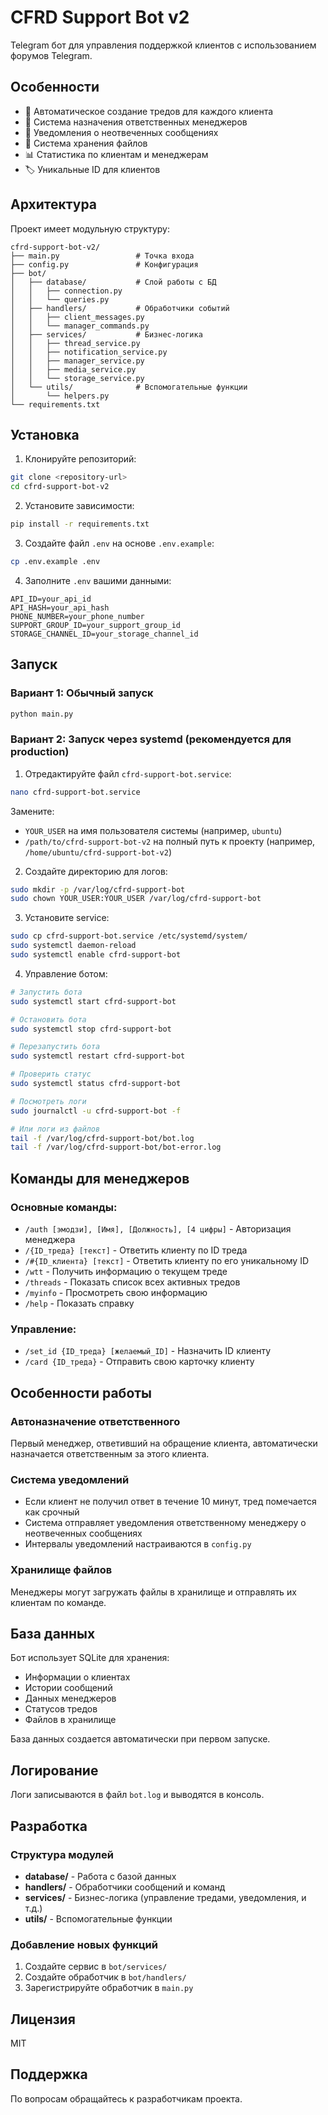 # CFRD Support Bot v2

Telegram бот для управления поддержкой клиентов с использованием форумов Telegram.

## Особенности

- 🔄 Автоматическое создание тредов для каждого клиента
- 👥 Система назначения ответственных менеджеров
- 🔔 Уведомления о неотвеченных сообщениях
- 📁 Система хранения файлов
- 📊 Статистика по клиентам и менеджерам
- 🏷️ Уникальные ID для клиентов

## Архитектура

Проект имеет модульную структуру:

```
cfrd-support-bot-v2/
├── main.py                 # Точка входа
├── config.py               # Конфигурация
├── bot/
│   ├── database/           # Слой работы с БД
│   │   ├── connection.py
│   │   └── queries.py
│   ├── handlers/           # Обработчики событий
│   │   ├── client_messages.py
│   │   └── manager_commands.py
│   ├── services/           # Бизнес-логика
│   │   ├── thread_service.py
│   │   ├── notification_service.py
│   │   ├── manager_service.py
│   │   ├── media_service.py
│   │   └── storage_service.py
│   └── utils/              # Вспомогательные функции
│       └── helpers.py
└── requirements.txt
```

## Установка

1. Клонируйте репозиторий:
```bash
git clone <repository-url>
cd cfrd-support-bot-v2
```

2. Установите зависимости:
```bash
pip install -r requirements.txt
```

3. Создайте файл `.env` на основе `.env.example`:
```bash
cp .env.example .env
```

4. Заполните `.env` вашими данными:
```
API_ID=your_api_id
API_HASH=your_api_hash
PHONE_NUMBER=your_phone_number
SUPPORT_GROUP_ID=your_support_group_id
STORAGE_CHANNEL_ID=your_storage_channel_id
```

## Запуск

### Вариант 1: Обычный запуск
```bash
python main.py
```

### Вариант 2: Запуск через systemd (рекомендуется для production)

1. Отредактируйте файл `cfrd-support-bot.service`:
```bash
nano cfrd-support-bot.service
```

Замените:
- `YOUR_USER` на имя пользователя системы (например, `ubuntu`)
- `/path/to/cfrd-support-bot-v2` на полный путь к проекту (например, `/home/ubuntu/cfrd-support-bot-v2`)

2. Создайте директорию для логов:
```bash
sudo mkdir -p /var/log/cfrd-support-bot
sudo chown YOUR_USER:YOUR_USER /var/log/cfrd-support-bot
```

3. Установите service:
```bash
sudo cp cfrd-support-bot.service /etc/systemd/system/
sudo systemctl daemon-reload
sudo systemctl enable cfrd-support-bot
```

4. Управление ботом:
```bash
# Запустить бота
sudo systemctl start cfrd-support-bot

# Остановить бота
sudo systemctl stop cfrd-support-bot

# Перезапустить бота
sudo systemctl restart cfrd-support-bot

# Проверить статус
sudo systemctl status cfrd-support-bot

# Посмотреть логи
sudo journalctl -u cfrd-support-bot -f

# Или логи из файлов
tail -f /var/log/cfrd-support-bot/bot.log
tail -f /var/log/cfrd-support-bot/bot-error.log
```

## Команды для менеджеров

### Основные команды:
- `/auth [эмодзи], [Имя], [Должность], [4 цифры]` - Авторизация менеджера
- `/{ID_треда} [текст]` - Ответить клиенту по ID треда
- `/#{ID_клиента} [текст]` - Ответить клиенту по его уникальному ID
- `/wtt` - Получить информацию о текущем треде
- `/threads` - Показать список всех активных тредов
- `/myinfo` - Просмотреть свою информацию
- `/help` - Показать справку

### Управление:
- `/set_id {ID_треда} [желаемый_ID]` - Назначить ID клиенту
- `/card {ID_треда}` - Отправить свою карточку клиенту

## Особенности работы

### Автоназначение ответственного
Первый менеджер, ответивший на обращение клиента, автоматически назначается ответственным за этого клиента.

### Система уведомлений
- Если клиент не получил ответ в течение 10 минут, тред помечается как срочный
- Система отправляет уведомления ответственному менеджеру о неотвеченных сообщениях
- Интервалы уведомлений настраиваются в `config.py`

### Хранилище файлов
Менеджеры могут загружать файлы в хранилище и отправлять их клиентам по команде.

## База данных

Бот использует SQLite для хранения:
- Информации о клиентах
- Истории сообщений
- Данных менеджеров
- Статусов тредов
- Файлов в хранилище

База данных создается автоматически при первом запуске.

## Логирование

Логи записываются в файл `bot.log` и выводятся в консоль.

## Разработка

### Структура модулей

- **database/** - Работа с базой данных
- **handlers/** - Обработчики сообщений и команд
- **services/** - Бизнес-логика (управление тредами, уведомления, и т.д.)
- **utils/** - Вспомогательные функции

### Добавление новых функций

1. Создайте сервис в `bot/services/`
2. Создайте обработчик в `bot/handlers/`
3. Зарегистрируйте обработчик в `main.py`

## Лицензия

MIT

## Поддержка

По вопросам обращайтесь к разработчикам проекта.
